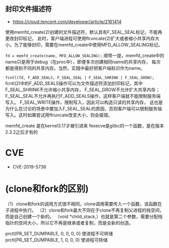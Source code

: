 ## 封印文件描述符

- https://cloud.tencent.com/developer/article/2161414

使用memfd_create(2)创建的文件描述符，默认具有F_SEAL_SEAL标记，不能再更改封印标记，
此时，客户端进程可使用ftruncate(2)扩大或者缩小共享内存大小。为了能够封印，需要在memfd_create中使用MFD_ALLOW_SEALING标记。

`fd = memfd_create(name, MFD_ALLOW_SEALING);`
顺带一提，memfd_create中的name只是用于debug（在proc中），即便多次创建相同name的共享内存，
每次都是得到不同的共享内存。当然，实践中最好把客户端标识作为name。

`fcntl(fd, F_ADD_SEALS, F_SEAL_SEAL | F_SEAL_SHRINK | F_SEAL_GROW);`
fcntl(2)中的F_ADD_SEALS操作可以为文件描述符添加封印标记，其中
F_SEAL_SHRINK不允许缩小共享内存，
F_SEAL_GROW不允许扩大共享内存；
F_SEAL_SEAL不允许再执行F_ADD_SEALS操作，这样客户端就不能限制服务端写入。
F_SEAL_WRITE操作，限制写入，因此可以构造只读的共享内存，
这也是为什么在讨论的场景中要加入F_SEAL_SEAL的原因，否则客户端可以限制服务端写入。这时如果尝试用ftruncate改变大小，则会报错。

memfd_create 是在kernel3.17才被引进来
fexecve是glibc的一个函数，是在版本2.3.2之后才有的

# CVE
- CVE-2019-5736




# (clone和fork的区别)
（1）clone和fork的调用方式很不相同，clone调用需要传入一个函数，该函数在子进程中执行。
（2）clone和fork最大不同在于clone不再复制父进程的栈空间，而是自己创建一个新的。 （void *child_stack,）也就是第二个参数，需要分配栈指针的空间大小，所以它不再是继承或者复制，而是全新的创造。




prctl(PR_SET_DUMPABLE, 0, 0, 0, 0) 使进程不可转储
prctl(PR_SET_DUMPABLE, 1, 0, 0, 0) 使进程可转储


 
